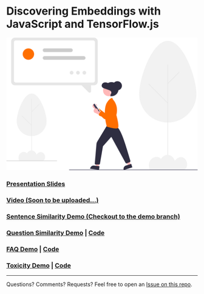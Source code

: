 # Discovering Embeddings with JavaScript and TensorFlow.js

![](img/undraw_Modern_life_re_8pdp.svg)

### [Presentation Slides](https://kostasx.github.io/Discover-Embeddings-with-TensorFlow.js/)

### [Video (Soon to be uploaded...)](#)

### [Sentence Similarity Demo (Checkout to the demo branch)](https://github.com/kostasx/Discover-Embeddings-with-TensorFlow.js/tree/demo)

### [Question Similarity Demo](https://kostasx.github.io/Discover-Embeddings-with-TensorFlow.js/tfjs-use-questions.html) | [Code](https://github.com/kostasx/Discover-Embeddings-with-TensorFlow.js/blob/main/tfjs-use-questions.html)

### [FAQ Demo](https://kostasx.github.io/Discover-Embeddings-with-TensorFlow.js/tfjs-embeddings.html) | [Code](https://github.com/kostasx/Discover-Embeddings-with-TensorFlow.js/blob/main/tfjs-embeddings.html)

### [Toxicity Demo](https://kostasx.github.io/Discover-Embeddings-with-TensorFlow.js/tfjs-toxicity.html) | [Code](https://github.com/kostasx/Discover-Embeddings-with-TensorFlow.js/blob/main/tfjs-toxicity.html)

---

Questions? Comments? Requests? Feel free to open an [Issue on this repo](https://github.com/kostasx/Discover-Embeddings-with-TensorFlow.js/issues).
